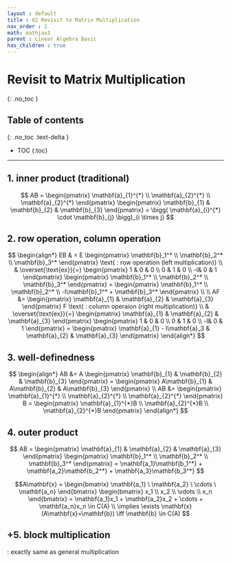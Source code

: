 ```yaml
---
layout : default
title : 02 Revisit to Matrix Multiplication
nav_order : 2
math: mathjax3
parent : Linear Algebra Basic
has_children : true
---
```


# Revisit to Matrix Multiplication
{: .no_toc }

## Table of contents
{: .no_toc .text-delta }

- TOC
{:toc}

---

## 1. inner product (traditional)

$$
    AB = 
    \begin{pmatrix} 
        \mathbf{a}_{1}^{*} \\ 
        \mathbf{a}_{2}^{*} \\ 
        \mathbf{a}_{2}^{*} 
    \end{pmatrix} 
    \begin{pmatrix} 
        \mathbf{b}_{1} & \mathbf{b}_{2} & \mathbf{b}_{3} 
    \end{pmatrix} = 
    \bigg( \mathbf{a}_{i}^{*} \cdot \mathbf{b}_{j} \bigg)_{i \times j} 
$$


## 2. row operation, column operation

$$
\begin{align*}
    EB 
    & = 
    E
    \begin{pmatrix}
        \mathbf{b}_1^* \\
        \mathbf{b}_2^* \\
        \mathbf{b}_3^*
    \end{pmatrix} 
    \text{ : row operation (left multiplication)}
    \\
    & \overset{\text{ex}}{=}
    \begin{pmatrix}
        1 & 0 & 0 \\
        0 & 1 & 0 \\
        -l& 0 & 1
    \end{pmatrix}
    \begin{pmatrix}
        \mathbf{b}_1^* \\
        \mathbf{b}_2^* \\
        \mathbf{b}_3^*
    \end{pmatrix}
    =  
    \begin{pmatrix}
        \mathbf{b}_1^* \\
        \mathbf{b}_2^* \\
        -l\mathbf{b}_1^* + \mathbf{b}_3^*
    \end{pmatrix}
    \\ \\
    AF &= 
    \begin{pmatrix}
        \mathbf{a}_{1} & \mathbf{a}_{2} & \mathbf{a}_{3}
    \end{pmatrix}
    F
    \text{ : column operaion (right multiplication)}
    \\
    & \overset{\text{ex}}{=}
    \begin{pmatrix}
        \mathbf{a}_{1} & \mathbf{a}_{2} & \mathbf{a}_{3}
    \end{pmatrix}
    \begin{pmatrix}
        1 & 0 & 0 \\
        0 & 1 & 0 \\
        -l& 0 & 1
    \end{pmatrix}
    =
    \begin{pmatrix}
        \mathbf{a}_{1} - l\mathbf{a}_3 & \mathbf{a}_{2} & \mathbf{a}_{3}
    \end{pmatrix}
\end{align*}
$$


## 3. well-definedness

$$
\begin{align*}
    AB &= 
    A
    \begin{pmatrix} 
        \mathbf{b}_{1} & \mathbf{b}_{2} & \mathbf{b}_{3} 
    \end{pmatrix} = 
    \begin{pmatrix} 
        A\mathbf{b}_{1} & A\mathbf{b}_{2} & A\mathbf{b}_{3} 
    \end{pmatrix}
    \\
    AB &=
    \begin{pmatrix} 
        \mathbf{a}_{1}^{*} \\ 
        \mathbf{a}_{2}^{*} \\ 
        \mathbf{a}_{2}^{*} 
    \end{pmatrix} 
    B = 
    \begin{pmatrix} 
        \mathbf{a}_{1}^{*}B \\ 
        \mathbf{a}_{2}^{*}B \\ 
        \mathbf{a}_{2}^{*}B 
    \end{pmatrix} 
\end{align*}
$$


## 4. outer product

$$
    AB = 
    \begin{pmatrix}
        \mathbf{a}_{1} & \mathbf{a}_{2} & \mathbf{a}_{3}
    \end{pmatrix}
    \begin{pmatrix}
        \mathbf{b}_1^* \\
        \mathbf{b}_2^* \\
        \mathbf{b}_3^*
    \end{pmatrix} 
    =
    \mathbf{a_1}\mathbf{b_1^*} +
    \mathbf{a_2}\mathbf{b_2^*} +
    \mathbf{a_3}\mathbf{b_3^*}
$$

$$A\mathbf{x} =
    \begin{bmatrix}
        \mathbf{a_1} \ \mathbf{a_2} \ \cdots \ \mathbf{a_n}
    \end{bmatrix} 
    \begin{bmatrix}
        x_1 \\
        x_2 \\
        \vdots \\
        x_n
    \end{bmatrix} =
    \mathbf{a_1}x_1 + \mathbf{a_2}x_2 + \cdots + \mathbf{a_n}x_n \in C(A) \\
    \implies \exists \mathbf{x} (A\mathbf{x}=\mathbf{b}) \iff \mathbf{b} \in C(A)
$$

## +5. block multiplication
: exactly same as general multiplication
